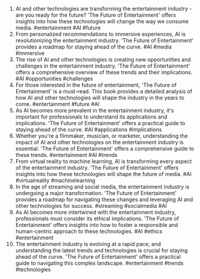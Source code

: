 1. AI and other technologies are transforming the entertainment industry - are you ready for the future? 'The Future of Entertainment' offers insights into how these technologies will change the way we consume media. #entertainment #AI #future
2. From personalized recommendations to immersive experiences, AI is revolutionizing the entertainment industry. 'The Future of Entertainment' provides a roadmap for staying ahead of the curve. #AI #media #immersive
3. The rise of AI and other technologies is creating new opportunities and challenges in the entertainment industry. 'The Future of Entertainment' offers a comprehensive overview of these trends and their implications. #AI #opportunities #challenges
4. For those interested in the future of entertainment, 'The Future of Entertainment' is a must-read. This book provides a detailed analysis of how AI and other technologies will shape the industry in the years to come. #entertainment #future #AI
5. As AI becomes more prevalent in the entertainment industry, it's important for professionals to understand its applications and implications. 'The Future of Entertainment' offers a practical guide to staying ahead of the curve. #AI #applications #implications
6. Whether you're a filmmaker, musician, or marketer, understanding the impact of AI and other technologies on the entertainment industry is essential. 'The Future of Entertainment' offers a comprehensive guide to these trends. #entertainment #AI #trends
7. From virtual reality to machine learning, AI is transforming every aspect of the entertainment industry. 'The Future of Entertainment' offers insights into how these technologies will shape the future of media. #AI #virtualreality #machinelearning
8. In the age of streaming and social media, the entertainment industry is undergoing a major transformation. 'The Future of Entertainment' provides a roadmap for navigating these changes and leveraging AI and other technologies for success. #streaming #socialmedia #AI
9. As AI becomes more intertwined with the entertainment industry, professionals must consider its ethical implications. 'The Future of Entertainment' offers insights into how to foster a responsible and human-centric approach to these technologies. #AI #ethics #entertainment
10. The entertainment industry is evolving at a rapid pace, and understanding the latest trends and technologies is crucial for staying ahead of the curve. 'The Future of Entertainment' offers a practical guide to navigating this complex landscape. #entertainment #trends #technologies

